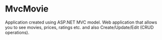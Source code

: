 # MvcMovie

Application created using ASP.NET MVC model.
Web application that allows you to see movies, prices, ratings etc. and also Create/Update/Edit (CRUD operations). 
